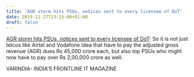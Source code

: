 ```yaml
---
title: 'AGR storm hits PSUs, notices sent to every licensee of DoT'
date: 2019-11-27T13:13:00+01:00
draft: false
---
```


[AGR storm hits PSUs, notices sent to every licensee of DoT](https://varindia.com/news/agr-storm-hits-psus-notices-sent-to-every-licensee-of-dot#.Xd5oLmpLnZQ.blogger): So it is not just telcos like Airtel and Vodafone Idea that have to pay the adjusted gross revenue (AGR) dues Rs 45,000 crore each, but also top PSUs who might now have to pay over Rs 2,00,000 crore as well.  
  
VARINDIA- INDIA'S FRONTLINE IT MAGAZINE